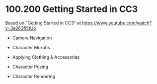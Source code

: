 
# 100.200 Getting Started in CC3

Based on "Getting Started in CC3" at https://www.youtube.com/watch?v=3a263fj5tUo

- Camera Navigation

- Character Morphs

- Applying Clothing & Accessories

- Character Posing

- Character Rendering

